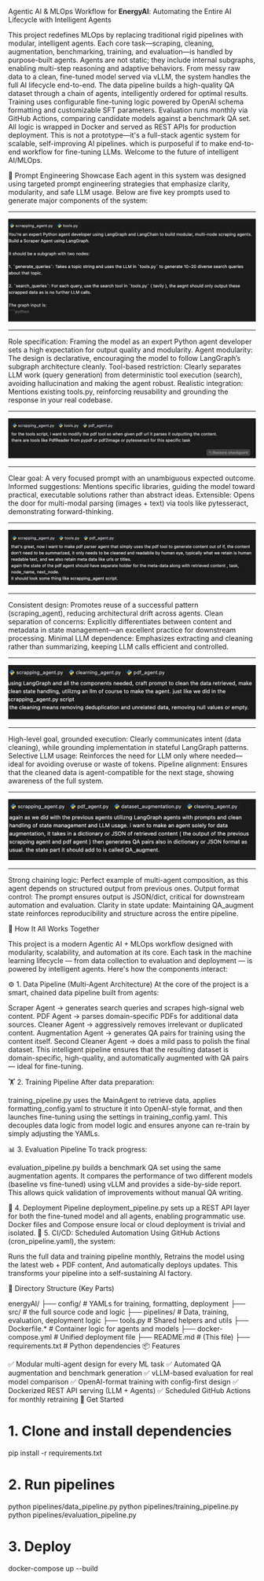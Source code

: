 Agentic AI & MLOps Workflow for **EnergyAI**: Automating the Entire AI Lifecycle with Intelligent Agents

This project redefines MLOps by replacing traditional rigid pipelines with modular, intelligent agents.
Each core task—scraping, cleaning, augmentation, benchmarking, training, and evaluation—is handled by purpose-built agents.
Agents are not static; they include internal subgraphs, enabling multi-step reasoning and adaptive behaviors.
From messy raw data to a clean, fine-tuned model served via vLLM, the system handles the full AI lifecycle end-to-end.
The data pipeline builds a high-quality QA dataset through a chain of agents, intelligently ordered for optimal results.
Training uses configurable fine-tuning logic powered by OpenAI schema formatting and customizable SFT parameters.
Evaluation runs monthly via GitHub Actions, comparing candidate models against a benchmark QA set.
All logic is wrapped in Docker and served as REST APIs for production deployment.
This is not a prototype—it's a full-stack agentic system for scalable, self-improving AI pipelines.
which is purposeful if to make end-to-end workflow for fine-tuning LLMs.
Welcome to the future of intelligent AI/MLOps.

🧠 Prompt Engineering Showcase
Each agent in this system was designed using targeted prompt engineering strategies that emphasize clarity, modularity, and safe LLM usage. Below are five key prompts used to generate major components of the system:
___
![Prompt_1](images/Prompt_1.png)
___
Role specification: Framing the model as an expert Python agent developer sets a high expectation for output quality and modularity.
Agent modularity: The design is declarative, encouraging the model to follow LangGraph’s subgraph architecture cleanly.
Tool-based restriction: Clearly separates LLM work (query generation) from deterministic tool execution (search), avoiding hallucination and making the agent robust.
Realistic integration: Mentions existing tools.py, reinforcing reusability and grounding the response in your real codebase.
___
![Prompt_2](images/Prompt_2.png)
___
Clear goal: A very focused prompt with an unambiguous expected outcome.
Informed suggestions: Mentions specific libraries, guiding the model toward practical, executable solutions rather than abstract ideas.
Extensible: Opens the door for multi-modal parsing (images + text) via tools like pytesseract, demonstrating forward-thinking.
___
![Prompt_3](images/Prompt_3.png)
___
Consistent design: Promotes reuse of a successful pattern (scraping_agent), reducing architectural drift across agents.
Clean separation of concerns: Explicitly differentiates between content and metadata in state management—an excellent practice for downstream processing.
Minimal LLM dependence: Emphasizes extracting and cleaning rather than summarizing, keeping LLM calls efficient and controlled.
___
![Prompt_4](images/Prompt_4.png)
___
High-level goal, grounded execution: Clearly communicates intent (data cleaning), while grounding implementation in stateful LangGraph patterns.
Selective LLM usage: Reinforces the need for LLM only where needed—ideal for avoiding overuse or waste of tokens.
Pipeline alignment: Ensures that the cleaned data is agent-compatible for the next stage, showing awareness of the full system.
___
![Prompt_5](images/Prompt_5.png)
___
Strong chaining logic: Perfect example of multi-agent composition, as this agent depends on structured output from previous ones.
Output format control: The prompt ensures output is JSON/dict, critical for downstream automation and evaluation.
Clarity in state update: Maintaining QA_augment state reinforces reproducibility and structure across the entire pipeline.

🧠 How It All Works Together

This project is a modern Agentic AI + MLOps workflow designed with modularity, scalability, and automation at its core. Each task in the machine learning lifecycle — from data collection to evaluation and deployment — is powered by intelligent agents. Here's how the components interact:

⚙️ 1. Data Pipeline (Multi-Agent Architecture)
At the core of the project is a smart, chained data pipeline built from agents:

Scraper Agent → generates search queries and scrapes high-signal web content.
PDF Agent → parses domain-specific PDFs for additional data sources.
Cleaner Agent → aggressively removes irrelevant or duplicated content.
Augmentation Agent → generates QA pairs for training using the content itself.
Second Cleaner Agent → does a mild pass to polish the final dataset.
This intelligent pipeline ensures that the resulting dataset is domain-specific, high-quality, and automatically augmented with QA pairs — ideal for fine-tuning.

🏋️ 2. Training Pipeline
After data preparation:

training_pipeline.py uses the MainAgent to retrieve data, applies formatting_config.yaml to structure it into OpenAI-style format, and then launches fine-tuning using the settings in training_config.yaml.
This decouples data logic from model logic and ensures anyone can re-train by simply adjusting the YAMLs.

📊 3. Evaluation Pipeline
To track progress:

evaluation_pipeline.py builds a benchmark QA set using the same augmentation agents.
It compares the performance of two different models (baseline vs fine-tuned) using vLLM and provides a side-by-side report.
This allows quick validation of improvements without manual QA writing.

🚀 4. Deployment Pipeline
deployment_pipeline.py sets up a REST API layer for both the fine-tuned model and all agents, enabling programmatic use.
Docker files and Compose ensure local or cloud deployment is trivial and isolated.
🔁 5. CI/CD: Scheduled Automation
Using GitHub Actions (cron_pipeline.yaml), the system:

Runs the full data and training pipeline monthly,
Retrains the model using the latest web + PDF content,
And automatically deploys updates.
This transforms your pipeline into a self-sustaining AI factory.

🧱 Directory Structure (Key Parts)

energyAI/
├── config/                  # YAMLs for training, formatting, deployment
├── src/                    # the full source code and logic
├── pipelines/              # Data, training, evaluation, deployment logic
├── tools.py                # Shared helpers and utils
├── Dockerfile.*            # Container logic for agents and models
├── docker-compose.yml      # Unified deployment file
├── README.md               # (This file)
├── requirements.txt        # Python dependencies
📦 Features

✅ Modular multi-agent design for every ML task
✅ Automated QA augmentation and benchmark generation
✅ vLLM-based evaluation for real model comparison
✅ OpenAI-format training with config-first design
✅ Dockerized REST API serving (LLM + Agents)
✅ Scheduled GitHub Actions for monthly retraining
🚀 Get Started

# 1. Clone and install dependencies
pip install -r requirements.txt

# 2. Run pipelines
python pipelines/data_pipeline.py
python pipelines/training_pipeline.py
python pipelines/evaluation_pipeline.py

# 3. Deploy
docker-compose up --build